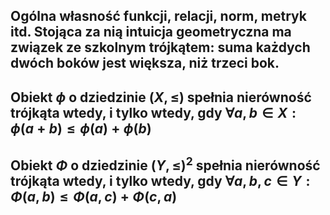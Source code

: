 ## Ogólna własność funkcji, relacji, norm, metryk itd. Stojąca za nią intuicja geometryczna ma związek ze szkolnym trójkątem: suma każdych dwóch boków jest większa, niż trzeci bok.
## Obiekt $\phi$ o dziedzinie $(X,\leq)$ spełnia nierówność trójkąta wtedy, i tylko wtedy, gdy $\forall a,b \in X:\phi(a+b) \leq \phi(a)+\phi(b)$

## Obiekt $\Phi$ o dziedzinie $(Y,\leq)^2$ spełnia nierówność trójkąta wtedy, i tylko wtedy, gdy $\forall a,b,c \in Y:\Phi(a,b) \leq \Phi(a,c)+\Phi(c,a)$